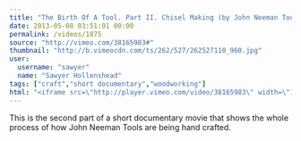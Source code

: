 ```yaml
---
title: "The Birth Of A Tool. Part II. Chisel Making (by John Neeman Tools)"
date: 2013-05-08 03:51:01 00:00
permalink: /videos/1875
source: "http://vimeo.com/38165983#"
thumbnail: "http://b.vimeocdn.com/ts/262/527/262527110_960.jpg"
user:
  username: "sawyer"
  name: "Sawyer Hollenshead"
tags: ["craft","short documentary","woodworking"]
html: "<iframe src=\"http://player.vimeo.com/video/38165983\" width=\"1280\" height=\"720\" frameborder=\"0\" webkitAllowFullScreen mozallowfullscreen allowFullScreen></iframe>"
---
```


This is the second part of a short documentary movie that shows the whole process of how John Neeman Tools are being hand crafted.